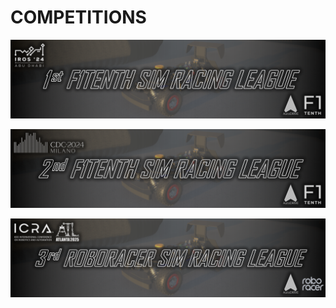 <script>
  if (!sessionStorage.getItem("reloaded")) {
    sessionStorage.setItem("reloaded", "true");
    window.location.reload();
  } else {
    sessionStorage.removeItem("reloaded");
  }
</script>

# COMPETITIONS

<a href="f1tenth-sim-racing-iros-2024"><img id="imageHyperlink" src="../assets/images/banners/F1TENTH Sim Racing @ IROS 2024 - Thin.png"></a>

<a href="f1tenth-sim-racing-cdc-2024"><img id="imageHyperlink" src="../assets/images/banners/F1TENTH Sim Racing @ CDC 2024 - Thin.png"></a>

<a href="roboracer-sim-racing-icra-2025"><img id="imageHyperlink" src="../assets/images/banners/RoboRacer Sim Racing @ ICRA 2025 - Thin.png"></a>